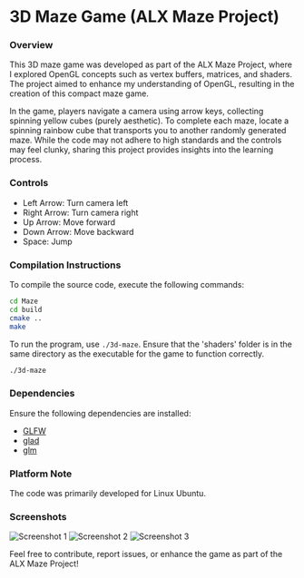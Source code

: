 # 3D Maze Game (ALX Maze Project)

### Overview
This 3D maze game was developed as part of the ALX Maze Project, where I explored OpenGL concepts such as vertex buffers, matrices, and shaders. The project aimed to enhance my understanding of OpenGL, resulting in the creation of this compact maze game.

In the game, players navigate a camera using arrow keys, collecting spinning yellow cubes (purely aesthetic). To complete each maze, locate a spinning rainbow cube that transports you to another randomly generated maze. While the code may not adhere to high standards and the controls may feel clunky, sharing this project provides insights into the learning process.

### Controls
- Left Arrow: Turn camera left
- Right Arrow: Turn camera right
- Up Arrow: Move forward
- Down Arrow: Move backward
- Space: Jump

### Compilation Instructions
To compile the source code, execute the following commands:

```bash
cd Maze
cd build
cmake ..
make
```

To run the program, use `./3d-maze`. Ensure that the 'shaders' folder is in the same directory as the executable for the game to function correctly.
```bash
./3d-maze
```

### Dependencies
Ensure the following dependencies are installed:
- [GLFW](https://www.glfw.org/)
- [glad](https://glad.dav1d.de/)
- [glm](https://github.com/g-truc/glm)

### Platform Note
The code was primarily developed for Linux Ubuntu.

### Screenshots
![Screenshot 1](https://github.com/JLi69/3d-maze-game/blob/main/screenshots/Screenshot-1.png)
![Screenshot 2](https://github.com/JLi69/3d-maze-game/blob/main/screenshots/Screenshot-2.png)
![Screenshot 3](https://github.com/JLi69/3d-maze-game/blob/main/screenshots/Screenshot-3.png)


Feel free to contribute, report issues, or enhance the game as part of the ALX Maze Project!